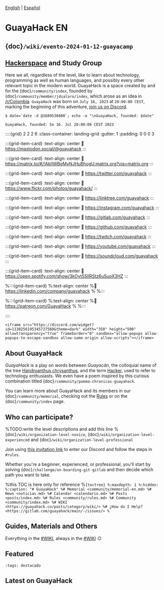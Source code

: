 
[English](/en.md) | [Español](/index.md) 

# GuayaHack EN

## {doc}`/wiki/evento-2024-01-12-guayacamp` 

## [Hackerspace](https://en.wikipedia.org/wiki/Hackerspace) and Study Group

Here we all, regardless of the level, like to learn about technology, programming as well as human languages, and possibly every other relevant topic in the modern world. GuayaHack is a space created by and for the {doc}`/community/index`, founded by {doc}`/community/member/jdsalaro/index`, which arose as an idea in [/r/Colombia](https://www.reddit.com/r/Colombia/comments/151fkiz/con_una_prima_y_un_amigo_armaremos_un_grupo_de). `GuayaHack` was born on `July 16, 2023` at `20:00:00 CEST`, marking the beginning of this adventure, [join us on Discord](https://discord.gg/RHePucN4e9).


```console
$ date=`date -d @1689530400`; echo -e "\nGuayaHack, founded: $date"

GuayaHack, founded: So 16. Jul 20:00:00 CEST 2023
```

::::{grid} 2 2 2 6
:class-container: landing-grid
:gutter: 1
:padding: 0 0 0 3


:::{grid-item-card}
:text-align: center
:link: https://mastodon.social/@guayahack
<i class="fa-brands fa-mastodon" style="font-size:2em"></i>
:::

:::{grid-item-card}
:text-align: center
:link: https://matrix.to/#/!AkltWBgMvNJHuBhogU:matrix.org?via=matrix.org
<i class="fa-solid fa-m" style="font-size:2em"></i>
:::

:::{grid-item-card}
:text-align: center
:link: https://twitter.com/guayahack
<i class="fa-brands fa-twitter" style="font-size:2em"></i>
:::

:::{grid-item-card}
:text-align: center
:link: https://www.flickr.com/photos/guayahack/
<i class="fa-brands fa-flickr" style="font-size:2em"></i>
:::

:::{grid-item-card}
:text-align: center
:link: https://linktree.com/guayahack
<i class="fa-solid fa-link" style="font-size:2em"></i>
:::

:::{grid-item-card}
:text-align: center
:link: https://instagram.com/guayahack
<i class="fa-brands fa-instagram" style="font-size:2em"></i>
:::


:::{grid-item-card}
:text-align: center
:link: https://gitlab.com/guayahack
<i class="fa-brands fa-gitlab" style="font-size:2em"></i>
:::

:::{grid-item-card}
:text-align: center
:link: https://github.com/guayahack
<i class="fa-brands fa-github" style="font-size:2em"></i>
:::

:::{grid-item-card}
:text-align: center
:link: https://twitch.com/guayahack
<i class="fa-brands fa-twitch" style="font-size:2em"></i>
:::

:::{grid-item-card}
:text-align: center
:link: https://youtube.com/guayahack
<i class="fa-brands fa-youtube" style="font-size:2em"></i>
:::

:::{grid-item-card}
:text-align: center
:link: https://soundcloud.com/guayahack
<i class="fa-brands fa-soundcloud" style="font-size:2em"></i>
:::

:::{grid-item-card}
:text-align: center
:link: https://open.spotify.com/show/3kOyt5SllRStz6uSuoX3HZ
<i class="fa-brands fa-spotify" style="font-size:2em"></i>
:::


%:::{grid-item-card}
%:text-align: center
%:link: https://linkedin.com/company/guayahack
%<i class="fa-brands fa-linkedin" style="font-size:2em"></i>
%:::

%:::{grid-item-card}
%:text-align: center
%:link: https://patreon.com/GuayaHack
%<i class="fa-brands fa-patreon" style="font-size:2em"></i>
%:::

::::

```{div} discord-widget
<iframe src="https://discord.com/widget?id=1130256195345727560&theme=dark" width="350" height="500" allowtransparency="true" frameborder="0" sandbox="allow-popups allow-popups-to-escape-sandbox allow-same-origin allow-scripts"></iframe>
```


## About GuayaHack

*GuayaHack* is a play on words between *Guayacán*, the colloquial name of the tree [Handroanthus chrysanthus](https://en.wikipedia.org/wiki/Handroanthus_chrysanthus), and the term [Hacker](https://es.wikipedia.org/wiki/Hacker), used to refer to technology enthusiasts. We even have a poem inspired by this curious combination titled {doc}`/community/poema-chronicas-guayahack`.

You can learn more about GuayaHack and its members in our {doc}`/community/memorial`, checking out the [Rules](community/rules.md) or on the {doc}`/community/index` page.


## Who can participate?

%TODO:write the level descriptions and add this line
%{doc}`/wiki/organization-level-novice`, {doc}`/wiki/organization-level-experienced` and {doc}`/wiki/organization-level-professional`

Join using [this invitation link](https://discord.gg/RHePucN4e9) to enter our Discord and follow the steps in `#rules`.

Whether you're a beginner, experienced, or professional, you'll start by solving {doc}`/challenge/on-boarding-git-gitlab` and then decide which path you want to take.

%this TOC is here only for reference
%```{toctree}
%:maxdepth: 1
%:hidden:
%:caption: "# GuayaHack"
%# Memorial <community/memorial-en.md>
%# News <noticias.md>
%# Calendar <calendario.md>
%# Posts <posts/index.md>
%# Rules <community/rules.md>
%# Community <community/index.md>
%# WIKI <https://guayahack.co/posts/category/wiki/>
%# ¿How do I Help? <https://gitlab.com/guayahack/main/-/issues/>
%```

## Guides, Materials and Others

Everything in the [#WIKI](https://guayahack.co/posts/category/wiki/), always in the [#WIKI](https://guayahack.co/posts/category/wiki/) :D

## Featured

```{postlist}
:tags: destacado
```

## Latest on GuayaHack

```{postlist} 10

